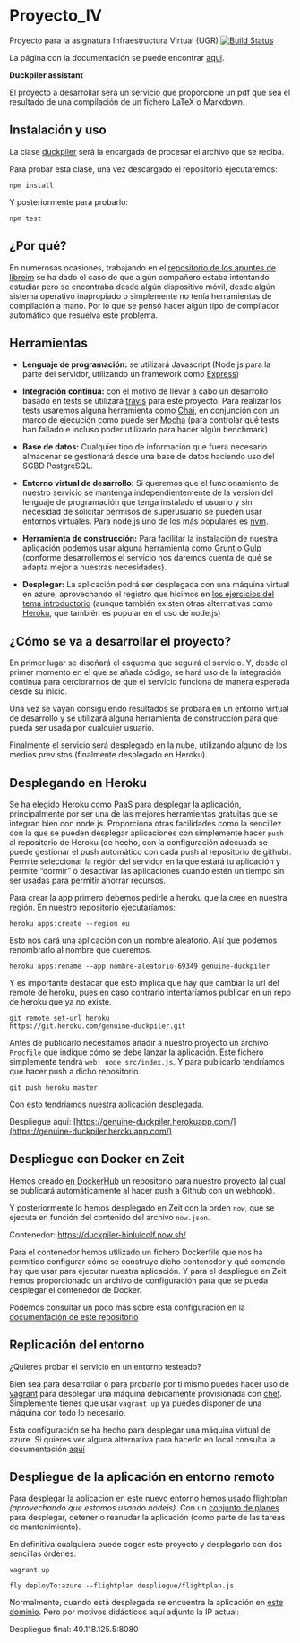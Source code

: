 # Proyecto_IV
Proyecto para la asignatura Infraestructura Virtual (UGR)
[![Build Status](https://travis-ci.com/jojelupipa/Duckpiler.svg?branch=master)](https://travis-ci.com/jojelupipa/Duckpiler)

La página con la documentación se puede
encontrar [aquí](https://jojelupipa.github.io/Duckpiler/).


**Duckpiler assistant**

El proyecto a desarrollar será un servicio que proporcione un pdf que
sea el resultado de una compilación de un fichero LaTeX o Markdown.

## Instalación y uso

La
clase
[duckpiler](https://github.com/jojelupipa/Duckpiler/blob/master/src/duckpiler.js) será
la encargada de procesar el archivo que se reciba.

Para probar esta clase, una vez descargado el repositorio
ejecutaremos:

```npm install```

Y posteriormente para probarlo:

```npm test```


## ¿Por qué?

En numerosas ocasiones, trabajando en el [repositorio de los apuntes
de libreim](https://github.com/libreim/apuntesDGIIM) se ha dado el
caso de que algún compañero estaba intentando estudiar pero se
encontraba desde algún dispositivo móvil, desde algún sistema
operativo inapropiado o simplemente no tenía herramientas de
compilación a mano. Por lo que se pensó hacer algún tipo de compilador
automático que resuelva este problema.

## Herramientas

* **Lenguaje de programación:** se utilizará Javascript (Node.js para
    la parte del servidor, utilizando un framework como [Express](http://expressjs.com/))

* **Integración continua:** con el motivo de llevar a cabo un
  desarrollo basado en tests se
  utilizará
  [travis](https://docs.travis-ci.com/user/languages/javascript-with-nodejs/) para
  este proyecto. Para realizar los tests usaremos alguna herramienta
  como
  [Chai](https://docs.travis-ci.com/user/languages/javascript-with-nodejs/),
  en conjunción con un marco de ejecución como puede
  ser [Mocha](https://mochajs.org/) (para controlar qué tests han
  fallado e incluso poder utilizarlo para hacer algún benchmark)

* **Base de datos:** Cualquier tipo de información que fuera necesario
  almacenar se gestionará desde una base de datos haciendo uso del
  SGBD PostgreSQL.

* **Entorno virtual de desarrollo:** Si queremos que el funcionamiento
  de nuestro servicio se mantenga independientemente de la versión del
  lenguaje de programación que tenga instalado el usuario y sin
  necesidad de solicitar permisos de superusuario se pueden usar
  entornos virtuales. Para node.js uno de los más populares
  es [nvm](https://github.com/creationix/nvm).

* **Herramienta de construcción:** Para facilitar la instalación de
  nuestra aplicación podemos usar alguna herramienta
  como [Grunt](https://gruntjs.com/) o [Gulp](https://gulpjs.com/)
  (conforme desarrollemos el servicio nos daremos cuenta de qué se
  adapta mejor a nuestras necesidades).

* **Desplegar:** La aplicación podrá ser desplegada con una máquina
  virtual en azure, aprovechando el registro que hicimos en [los
  ejercicios del tema introductorio](https://github.com/jojelupipa/Ejercicios_IV_18_19/blob/master/Relaciones%20de%20ejercicios/Tema%201.md) (aunque
  también existen otras alternativas
  como [Heroku](https://www.heroku.com/nodejs), que también es popular
  en el uso de node.js)


## ¿Cómo se va a desarrollar el proyecto?

En primer lugar se diseñará el esquema que seguirá el servicio. Y,
desde el primer momento en el que se añada código, se hará uso de la
integración continua para cerciorarnos de que el servicio funciona de
manera esperada desde su inicio.

Una vez se vayan consiguiendo resultados se probará en un entorno
virtual de desarrollo y se utilizará alguna herramienta de
construcción para que pueda ser usada por cualquier usuario.

Finalmente el servicio será desplegado en la nube, utilizando alguno
de los medios previstos (finalmente desplegado en Heroku).


## Desplegando en Heroku

Se ha elegido Heroku como PaaS para desplegar la aplicación,
principalmente por ser una de las mejores herramientas gratuitas que
se integran bien con node.js. Proporciona otras
facilidades como la sencillez con la que se pueden desplegar
aplicaciones con simplemente hacer `push` al repositorio de Heroku (de
hecho, con la configuración adecuada se puede gestionar el push
automático con cada push al repositorio de github). Permite
seleccionar la región del servidor en la que estará tu aplicación y
permite “dormir” o desactivar las aplicaciones cuando estén un tiempo
sin ser usadas para permitir ahorrar recursos.

Para crear la app primero debemos pedirle a heroku que la cree en
nuestra región. En nuestro repositorio ejecutaríamos:

```
heroku apps:create --region eu 
```

Esto nos dará una aplicación con un nombre aleatorio. Así que podemos
renombrarlo al nombre que queremos.

```
heroku apps:rename --app nombre-aleatorio-69349 genuine-duckpiler
```

Y es importante destacar que esto implica que hay que cambiar la url
del remote de heroku, pues en caso contrario intentaríamos publicar en
un repo de heroku que ya no existe.

```
git remote set-url heroku
https://git.heroku.com/genuine-duckpiler.git
```

Antes de publicarlo necesitamos añadir a nuestro proyecto un archivo
`Procfile` que indique cómo se debe lanzar la aplicación. Este fichero
simplemente tendrá `web: node src/index.js`. Y para publicarlo
tendríamos que hacer push a dicho repositorio. 

```
git push heroku master
```


Con esto tendríamos nuestra aplicación desplegada.

Despliegue aquí: [https://genuine-duckpiler.herokuapp.com/](https://genuine-duckpiler.herokuapp.com/)


## Despliegue con Docker en Zeit

Hemos creado
[en
DockerHub](https://hub.docker.com/r/jojelupipa/duckpiler/) un
repositorio para nuestro proyecto (al cual se publicará
automáticamente al hacer push a Github con un webhook). 

Y posteriormente lo hemos desplegado en Zeit con la orden `now`, que
se ejecuta en función del contenido del archivo `now.json`.

Contenedor: https://duckpiler-hinlulcolf.now.sh/

Para el contenedor hemos utilizado un fichero Dockerfile que nos ha
permitido configurar cómo se construye dicho contenedor y qué comando
hay que usar para ejecutar nuestra aplicación. Y para el despliegue en
Zeit hemos proporcionado un archivo de configuración para que se pueda
desplegar el contenedor de Docker.

Podemos consultar un poco más sobre esta configuración en la
[documentación de este repositorio](https://github.com/jojelupipa/Duckpiler/blob/master/docs/README.md)

## Replicación del entorno

¿Quieres probar el servicio en un entorno testeado?

Bien sea para desarrollar o para probarlo por ti mismo puedes hacer
uso de [vagrant](https://www.vagrantup.com/) para desplegar una
máquina debidamente provisionada
con [chef](https://www.chef.io/chef/). Simplemente tienes que usar
`vagrant up` ya puedes disponer de una máquina con todo lo necesario.

Esta configuración se ha hecho para desplegar una máquina virtual de
azure. Si quieres ver alguna alternativa para hacerlo en local
consulta la
documentación [aquí](https://jojelupipa.github.io/Duckpiler/)

## Despliegue de la aplicación en entorno remoto

Para desplegar la aplicación en este nuevo entorno hemos
usado [flightplan](https://www.npmjs.com/package/flightplan)
*(aprovechando que estamos usando nodejs)*. Con
un [conjunto de planes](https://jojelupipa.github.io/Duckpiler/) 
para desplegar, detener o reanudar la aplicación (como parte de las
tareas de mantenimiento). 

En definitiva cualquiera puede coger este proyecto y desplegarlo con
dos sencillas órdenes:

`vagrant up`

`fly deployTo:azure --flightplan despliegue/flightplan.js`

Normalmente, cuando está desplegada se encuentra la aplicación en
[este dominio](http://duckpiler.westeurope.cloudapp.azure.com:8080). Pero
por motivos didácticos aquí adjunto la IP actual:

Despliegue final: 40.118.125.5:8080
